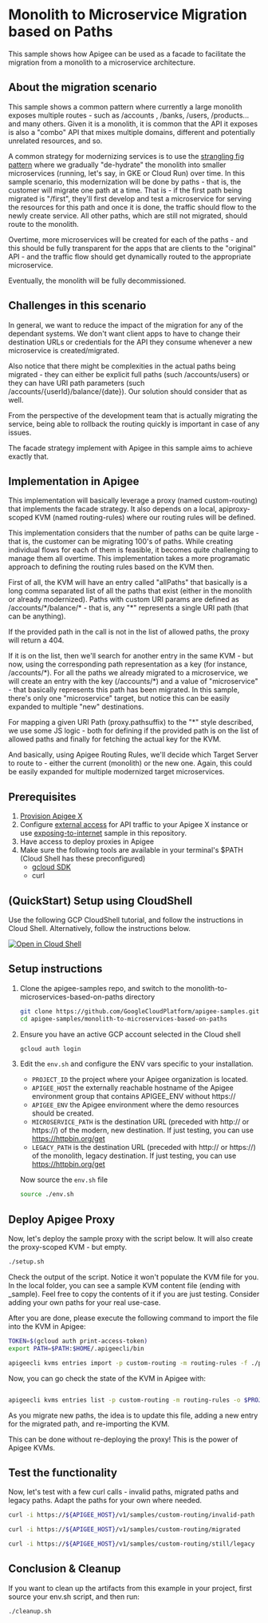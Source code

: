 # Monolith to Microservice Migration based on Paths

This sample shows how Apigee can be used as a facade to facilitate the migration from a monolith to a microservice architecture.

## About the migration scenario

This sample shows a common pattern where currently a large monolith exposes multiple routes - such as /accounts , /banks, /users, /products... and many others. Given it is a monolith, it is common that the API it exposes is also a "combo" API that mixes multiple domains, different and potentially unrelated resources, and so.

A common strategy for modernizing services is to use the [strangling fig pattern](https://martinfowler.com/bliki/StranglerFigApplication.html) where we gradually "de-hydrate" the monolith into smaller microservices (running, let's say, in GKE or Cloud Run) over time. In this sample scenario, this modernization will be done by paths - that is, the customer will migrate one path at a time. That is - if the first path being migrated is "/first", they'll first develop and test a microservice for serving the resources for this path and once it is done, the traffic should flow to the newly create service. All other paths, which are still not migrated, should route to the monolith.

Overtime, more microservices will be created for each of the paths - and this should be fully transparent for the apps that are clients to the "original" API - and the traffic flow should get dynamically routed to the appropriate microservice.

Eventually, the monolith will be fully decommissioned.

## Challenges in this scenario

In general, we want to reduce the impact of the migration for any of the dependant systems. We don't want client apps to have to change their destination URLs or credentials for the API they consume whenever a new microservice is created/migrated.

Also notice that there might be complexities in the actual paths being migrated - they can either be explicit full paths (such /accounts/users) or they can have URI path parameters (such /accounts/{userId}/balance/{date}). Our solution should consider that as well.

From the perspective of the development team that is actually migrating the service, being able to rollback the routing quickly is important in case of any issues.

The facade strategy implement with Apigee in this sample aims to achieve exactly that.

## Implementation in Apigee

This implementation will basically leverage a proxy (named custom-routing) that implements the facade strategy. It also depends on a local, apiproxy-scoped KVM (named routing-rules) where our routing rules will be defined.

This implementation considers that the number of paths can be quite large - that is, the customer can be migrating 100's of paths. While creating individual flows for each of them is feasible, it becomes quite challenging to manage them all overtime. This implementation takes a more programatic approach to defining the routing rules based on the KVM then.

First of all, the KVM will have an entry called "allPaths" that basically is a long comma separated list of all the paths that exist (either in the monolith or already modernized). Paths with custom URI params are defined as /accounts/\*/balance/\* - that is, any "\*" represents a single URI path (that can be anything).

If the provided path in the call is not in the list of allowed paths, the proxy will return a 404.

If it is on the list, then we'll search for another entry in the same KVM - but now, using the corresponding path representation as a key (for instance, /accounts/\*). For all the paths we already migrated to a microservice, we will create an entry with the key (/accounts/\*) and a value of "microservice" - that basically represents this path has been migrated. In this sample, there's only one "microservice" target, but notice this can be easily expanded to multiple "new" destinations.

For mapping a given URI Path (proxy.pathsuffix) to the "\*" style described, we use some JS logic - both for defining if the provided path is on the list of allowed paths and finally for fetching the actual key for the KVM.

And basically, using Apigee Routing Rules, we'll decide which Target Server to route to - either the current (monolith) or the new one. Again, this could be easily expanded for multiple modernized target microservices.

## Prerequisites

1. [Provision Apigee X](https://cloud.google.com/apigee/docs/api-platform/get-started/provisioning-intro)
2. Configure [external access](https://cloud.google.com/apigee/docs/api-platform/get-started/configure-routing#external-access) for API traffic to your Apigee X instance or use [exposing-to-internet](../exposing-to-internet/README.md) sample in this repository.
3. Have access to deploy proxies in Apigee
4. Make sure the following tools are available in your terminal's $PATH (Cloud Shell has these preconfigured)
   - [gcloud SDK](https://cloud.google.com/sdk/docs/install)
   - curl

## (QuickStart) Setup using CloudShell

Use the following GCP CloudShell tutorial, and follow the instructions in Cloud Shell. Alternatively, follow the instructions below.

[![Open in Cloud Shell](https://gstatic.com/cloudssh/images/open-btn.svg)](https://ssh.cloud.google.com/cloudshell/open?cloudshell_git_repo=https://github.com/GoogleCloudPlatform/apigee-samples&cloudshell_git_branch=main&cloudshell_workspace=.&cloudshell_tutorial=monolith-to-microservices-based-on-paths/docs/cloudshell-tutorial.md)

## Setup instructions

1. Clone the apigee-samples repo, and switch to the monolith-to-microservices-based-on-paths directory

   ```bash
   git clone https://github.com/GoogleCloudPlatform/apigee-samples.git
   cd apigee-samples/monolith-to-microservices-based-on-paths
   ```

2. Ensure you have an active GCP account selected in the Cloud shell

   ```bash
   gcloud auth login
   ```

3. Edit the `env.sh` and configure the ENV vars specific to your installation.

   - `PROJECT_ID` the project where your Apigee organization is located.
   - `APIGEE_HOST` the externally reachable hostname of the Apigee environment group that contains APIGEE_ENV without https://
   - `APIGEE_ENV` the Apigee environment where the demo resources should be created.
   - `MICROSERVICE_PATH` is the destination URL (preceded with http:// or https://) of the modern, new destination. If just testing, you can use https://httpbin.org/get
   - `LEGACY_PATH` is the destination URL (preceded with http:// or https://) of the monolith, legacy destination. If just testing, you can use https://httpbin.org/get

   Now source the `env.sh` file

   ```bash
   source ./env.sh
   ```

## Deploy Apigee Proxy

Now, let's deploy the sample proxy with the script below. It will also create the proxy-scoped KVM - but empty.

```bash
./setup.sh
```

Check the output of the script. Notice it won't populate the KVM file for you. In the local folder, you can see a sample KVM content file (ending with \_sample). Feel free to copy
the contents of it if you are just testing. Consider adding your own paths for your real use-case.

After you are done, please execute the following command to import the file into the KVM in Apigee:

```bash
TOKEN=$(gcloud auth print-access-token)
export PATH=$PATH:$HOME/.apigeecli/bin

apigeecli kvms entries import -p custom-routing -m routing-rules -f ./proxy__custom-routing__routing-rules__kvmfile__0.json -o $PROJECT_ID -t $TOKEN > /dev/null 2>&1

```

Now, you can go check the state of the KVM in Apigee with:

```bash

apigeecli kvms entries list -p custom-routing -m routing-rules -o $PROJECT_ID -t $TOKEN
```

As you migrate new paths, the idea is to update this file, adding a new entry for the migrated path, and re-importing the KVM.

This can be done without re-deploying the proxy! This is the power of Apigee KVMs.

## Test the functionality

Now, let's test with a few curl calls - invalid paths, migrated paths and legacy paths. Adapt the paths for your own where needed.

```bash
curl -i https://${APIGEE_HOST}/v1/samples/custom-routing/invalid-path
```

```bash
curl -i https://${APIGEE_HOST}/v1/samples/custom-routing/migrated
```

```bash
curl -i https://${APIGEE_HOST}/v1/samples/custom-routing/still/legacy
```

## Conclusion & Cleanup

If you want to clean up the artifacts from this example in your project, first source your env.sh script, and then run:

```bash
./cleanup.sh
```
